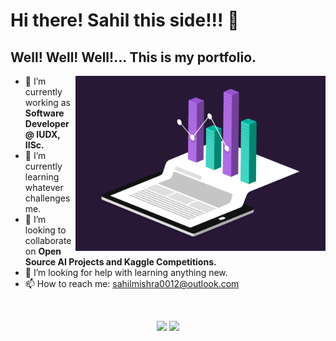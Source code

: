 # Hi there! Sahil this side!!! 👋
## Well! Well! Well!... This is my portfolio.

<img align="right" alt="GIF" src="data.gif" width="400px" />


- 🔭 I’m currently working as **Software Developer @ IUDX, IISc.**
- 🌱 I’m currently learning whatever challenges me.
- 👯 I’m looking to collaborate on **Open Source AI Projects and Kaggle Competitions.**
- 🤔 I’m looking for help with learning anything new.
- 📫 How to reach me: sahilmishra0012@outlook.com

<br>

<p align="center">
  <img src="https://github-readme-stats.vercel.app/api?username=sahilmishra0012&show_icons=true&count_private=true">
<img src="https://komarev.com/ghpvc/?username=sahilmishra0012&color=blueviolet">
</p>
